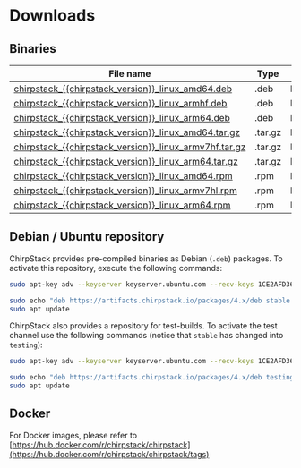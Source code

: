 # Downloads

## Binaries

| File name | Type | OS | Arch |
| --------- | ---- | -- | ---- |
| [chirpstack_{{chirpstack_version}}_linux_amd64.deb](https://artifacts.chirpstack.io/downloads/chirpstack/chirpstack_{{chirpstack_version}}_linux_amd64.deb) | .deb | Linux | amd64 |
| [chirpstack_{{chirpstack_version}}_linux_armhf.deb](https://artifacts.chirpstack.io/downloads/chirpstack/chirpstack_{{chirpstack_version}}_linux_armhf.deb) | .deb | Linux | armv7 |
| [chirpstack_{{chirpstack_version}}_linux_arm64.deb](https://artifacts.chirpstack.io/downloads/chirpstack/chirpstack_{{chirpstack_version}}_linux_arm64.deb) | .deb | Linux | arm64 |
| [chirpstack_{{chirpstack_version}}_linux_amd64.tar.gz](https://artifacts.chirpstack.io/downloads/chirpstack/chirpstack_{{chirpstack_version}}_linux_amd64.tar.gz) | .tar.gz | Linux | amd64 |
| [chirpstack_{{chirpstack_version}}_linux_armv7hf.tar.gz](https://artifacts.chirpstack.io/downloads/chirpstack/chirpstack_{{chirpstack_version}}_linux_armv7hf.tar.gz) | .tar.gz | Linux | armv7 |
| [chirpstack_{{chirpstack_version}}_linux_arm64.tar.gz](https://artifacts.chirpstack.io/downloads/chirpstack/chirpstack_{{chirpstack_version}}_linux_arm64.tar.gz) | .tar.gz | Linux | arm64 |
| [chirpstack_{{chirpstack_version}}_linux_amd64.rpm](https://artifacts.chirpstack.io/downloads/chirpstack/chirpstack_{{chirpstack_version}}_linux_amd64.rpm) | .rpm | Linux | amd64 |
| [chirpstack_{{chirpstack_version}}_linux_armv7hl.rpm](https://artifacts.chirpstack.io/downloads/chirpstack/chirpstack_{{chirpstack_version}}_linux_armv7hl.rpm) | .rpm | Linux | armv7 |
| [chirpstack_{{chirpstack_version}}_linux_arm64.rpm](https://artifacts.chirpstack.io/downloads/chirpstack/chirpstack_{{chirpstack_version}}_linux_arm64.rpm) | .rpm | Linux | arm64 |


## Debian / Ubuntu repository

ChirpStack provides pre-compiled binaries as Debian (`.deb`) packages. To
activate this repository, execute the following commands:

```bash
sudo apt-key adv --keyserver keyserver.ubuntu.com --recv-keys 1CE2AFD36DBCCA00

sudo echo "deb https://artifacts.chirpstack.io/packages/4.x/deb stable main" | sudo tee /etc/apt/sources.list.d/chirpstack_4.list
sudo apt update
```

ChirpStack also provides a repository for test-builds. To activate the test
channel use the following commands (notice that `stable` has changed into `testing`):

```bash
sudo apt-key adv --keyserver keyserver.ubuntu.com --recv-keys 1CE2AFD36DBCCA00

sudo echo "deb https://artifacts.chirpstack.io/packages/4.x/deb testing main" | sudo tee /etc/apt/sources.list.d/chirpstack_4.list
sudo apt update
```

## Docker

For Docker images, please refer to
[https://hub.docker.com/r/chirpstack/chirpstack](https://hub.docker.com/r/chirpstack/chirpstack/tags)
